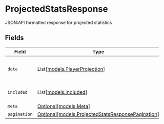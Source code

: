 # ProjectedStatsResponse

JSON:API formatted response for projected statistics


## Fields

| Field                                                                                              | Type                                                                                               | Required                                                                                           | Description                                                                                        |
| -------------------------------------------------------------------------------------------------- | -------------------------------------------------------------------------------------------------- | -------------------------------------------------------------------------------------------------- | -------------------------------------------------------------------------------------------------- |
| `data`                                                                                             | List[[models.PlayerProjection](../models/playerprojection.md)]                                     | :heavy_minus_sign:                                                                                 | Primary player data with relationships                                                             |
| `included`                                                                                         | List[[models.Included](../models/included.md)]                                                     | :heavy_minus_sign:                                                                                 | Related data included in response                                                                  |
| `meta`                                                                                             | [Optional[models.Meta]](../models/meta.md)                                                         | :heavy_minus_sign:                                                                                 | N/A                                                                                                |
| `pagination`                                                                                       | [Optional[models.ProjectedStatsResponsePagination]](../models/projectedstatsresponsepagination.md) | :heavy_minus_sign:                                                                                 | N/A                                                                                                |
